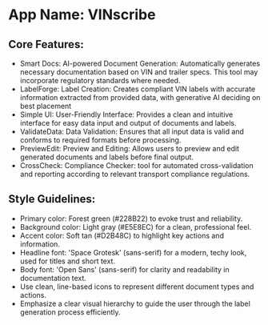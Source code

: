# **App Name**: VINscribe

## Core Features:

- Smart Docs: AI-powered Document Generation: Automatically generates necessary documentation based on VIN and trailer specs. This tool may incorporate regulatory standards where needed.
- LabelForge: Label Creation: Creates compliant VIN labels with accurate information extracted from provided data, with generative AI deciding on best placement
- Simple UI: User-Friendly Interface: Provides a clean and intuitive interface for easy data input and output of documents and labels.
- ValidateData: Data Validation: Ensures that all input data is valid and conforms to required formats before processing.
- PreviewEdit: Preview and Editing: Allows users to preview and edit generated documents and labels before final output.
- CrossCheck: Compliance Checker: tool for automated cross-validation and reporting according to relevant transport compliance regulations.

## Style Guidelines:

- Primary color: Forest green (#228B22) to evoke trust and reliability.
- Background color: Light gray (#E5E8EC) for a clean, professional feel.
- Accent color: Soft tan (#D2B48C) to highlight key actions and information.
- Headline font: 'Space Grotesk' (sans-serif) for a modern, techy look, used for titles and short text.
- Body font: 'Open Sans' (sans-serif) for clarity and readability in documentation text.
- Use clean, line-based icons to represent different document types and actions.
- Emphasize a clear visual hierarchy to guide the user through the label generation process efficiently.